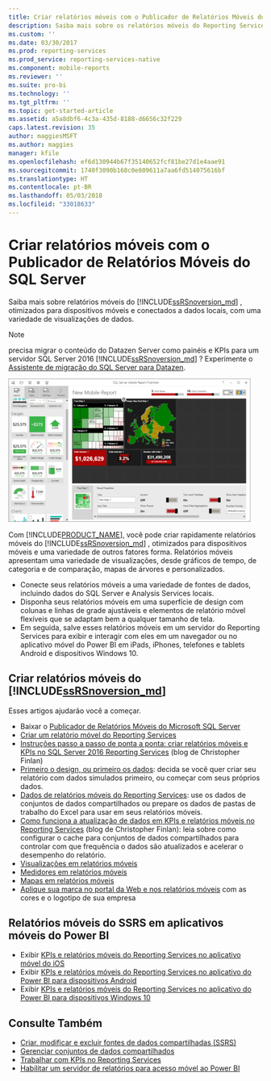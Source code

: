 ```yaml
---
title: Criar relatórios móveis com o Publicador de Relatórios Móveis do SQL Server | Microsoft Docs
description: Saiba mais sobre os relatórios móveis do Reporting Services para dispositivos móveis, conectados a dados locais, com uma variedade de visualizações de dados.
ms.custom: ''
ms.date: 03/30/2017
ms.prod: reporting-services
ms.prod_service: reporting-services-native
ms.component: mobile-reports
ms.reviewer: ''
ms.suite: pro-bi
ms.technology: ''
ms.tgt_pltfrm: ''
ms.topic: get-started-article
ms.assetid: a5a8dbf6-4c3a-435d-8188-d6656c32f229
caps.latest.revision: 35
author: maggiesMSFT
ms.author: maggies
manager: kfile
ms.openlocfilehash: ef6d130944b67f35140652fcf81be27d1e4aae91
ms.sourcegitcommit: 1740f3090b168c0e809611a7aa6fd514075616bf
ms.translationtype: HT
ms.contentlocale: pt-BR
ms.lasthandoff: 05/03/2018
ms.locfileid: "33018633"
---
```

# <a name="create-mobile-reports-with-sql-server-mobile-report-publisher"></a>Criar relatórios móveis com o Publicador de Relatórios Móveis do SQL Server
Saiba mais sobre relatórios móveis do [!INCLUDE[ssRSnoversion_md](../../includes/ssrsnoversion-md.md)] , otimizados para dispositivos móveis e conectados a dados locais, com uma variedade de visualizações de dados. 

>[!NOTE]
>  precisa migrar o conteúdo do Datazen Server como painéis e KPIs para um servidor SQL Server 2016 [!INCLUDE[ssRSnoversion_md](../../includes/ssrsnoversion-md.md)] ? Experimente o [Assistente de migração do SQL Server para Datazen](https://www.microsoft.com/en-us/download/details.aspx?id=53128). 
 
![SS_MRP_LayoutTabSm](../../reporting-services/media/ss-mrp-layouttabsm.png)  

Com [!INCLUDE[PRODUCT_NAME](../../includes/ss-mobilereptpub-long.md)], você pode criar rapidamente relatórios móveis do [!INCLUDE[ssRSnoversion_md](../../includes/ssrsnoversion-md.md)] , otimizados para dispositivos móveis e uma variedade de outros fatores forma. Relatórios móveis apresentam uma variedade de visualizações, desde gráficos de tempo, de categoria e de comparação, mapas de árvores e personalizados. 

* Conecte seus relatórios móveis a uma variedade de fontes de dados, incluindo dados do SQL Server e Analysis Services locais. 
* Disponha seus relatórios móveis em uma superfície de design com colunas e linhas de grade ajustáveis e elementos de relatório móvel flexíveis que se adaptam bem a qualquer tamanho de tela. 
* Em seguida, salve esses relatórios móveis em um servidor do Reporting Services para exibir e interagir com eles em um navegador ou no aplicativo móvel do Power BI em iPads, iPhones, telefones e tablets Android e dispositivos Windows 10.
  
## <a name="create-includessrsnoversionmdincludesssrsnoversion-mdmd--mobile-reports"></a>Criar relatórios móveis do [!INCLUDE[ssRSnoversion_md](../../includes/ssrsnoversion-md.md)]  
  
Esses artigos ajudarão você a começar.
-  Baixar o [Publicador de Relatórios Móveis do Microsoft SQL Server](http://go.microsoft.com/fwlink/?LinkID=733527)  
-  [Criar um relatório móvel do Reporting Services](../../reporting-services/mobile-reports/create-a-reporting-services-mobile-report.md)  
-  [Instruções passo a passo de ponta a ponta: criar relatórios móveis e KPIs no SQL Server 2016 Reporting Services](http://christopherfinlan.com/2015/12/21/how-to-create-mobile-reports-and-kpis-in-sql-server-reporting-services-2016-an-end-to-end-walkthrough/) (blog de Christopher Finlan)  
- [Primeiro o design, ou primeiro os dados](../../reporting-services/mobile-reports/design-first-or-data-first-when-creating-in-reporting-services-mobile-reports.md): decida se você quer criar seu relatório com dados simulados primeiro, ou começar com seus próprios dados.  
- [Dados de relatórios móveis do Reporting Services](../../reporting-services/mobile-reports/data-for-reporting-services-mobile-reports.md): use os dados de conjuntos de dados compartilhados ou prepare os dados de pastas de trabalho do Excel para usar em seus relatórios móveis.
- [Como funciona a atualização de dados em KPIs e relatórios móveis no Reporting Services](http://christopherfinlan.com/2016/02/10/so-refreshinghow-data-refresh-works-with-mobile-reports-and-kpis-in-reporting-services/) (blog de Christopher Finlan): leia sobre como configurar o cache para conjuntos de dados compartilhados para controlar com que frequência o dados são atualizados e acelerar o desempenho do relatório.
- [Visualizações em relatórios móveis](../../reporting-services/mobile-reports/add-visualizations-to-reporting-services-mobile-reports.md)
- [Medidores em relatórios móveis](../../reporting-services/mobile-reports/add-gauges-to-mobile-reports-reporting-services.md)
- [Mapas em relatórios móveis](../../reporting-services/mobile-reports/maps-in-reporting-services-mobile-reports.md)
- [Aplique sua marca no portal da Web e nos relatórios móveis](../../reporting-services/branding-the-web-portal.md) com as cores e o logotipo de sua empresa
  
## <a name="ssrs-mobile-reports-in-the-power-bi-mobile-apps"></a>Relatórios móveis do SSRS em aplicativos móveis do Power BI

-  Exibir [KPIs e relatórios móveis do Reporting Services no aplicativo móvel do iOS](https://powerbi.microsoft.com/documentation/powerbi-mobile-iphone-kpis-mobile-reports)
-  Exibir [KPIs e relatórios móveis do Reporting Services no aplicativo do Power BI para dispositivos Android](https://powerbi.microsoft.com/documentation/powerbi-mobile-android-kpis-mobile-reports)
-  Exibir [KPIs e relatórios móveis do Reporting Services no aplicativo do Power BI para dispositivos Windows 10](https://powerbi.microsoft.com/documentation/powerbi-mobile-win10-kpis-mobile-reports/)    

## <a name="see-also"></a>Consulte Também  
  
-   [Criar, modificar e excluir fontes de dados compartilhadas (SSRS)](../../reporting-services/report-data/create-modify-and-delete-shared-data-sources-ssrs.md)  
-   [Gerenciar conjuntos de dados compartilhados](../../reporting-services/report-data/manage-shared-datasets.md)  
-  [Trabalhar com KPIs no Reporting Services](../../reporting-services/working-with-kpis-in-reporting-services.md)  
- [Habilitar um servidor de relatórios para acesso móvel ao Power BI](../../reporting-services/report-server/enable-a-report-server-for-power-bi-mobile-access.md)  

  
  

